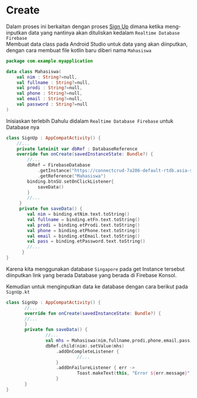 # Create
Dalam proses ini berkaitan dengan proses [Sign Up](https://github.com/anggaprsada/crud-firebase-kotlin/blob/main/Tutorial/Authentication.md) dimana ketika meng-inputkan data yang nantinya akan dituliskan kedalam <code translate="no" dir="ltr">Realtime Database Firebase</code><br/>
Membuat data class pada Android Studio untuk data yang akan diinputkan, dengan cara membuat file kotlin baru diberi nama <code translate="no" dir="ltr">Mahasiswa</code>
```kotlin
package com.example.myapplication

data class Mahasiswa(
    val nim : String?=null,
    val fullname : String?=null,
    val prodi : String?=null,
    val phone : String?=null,
    val email : String?=null,
    val password : String?=null
)
```
Inisiaskan terlebih Dahulu didalam <code translate="no" dir="ltr">Realtime Database Firebase</code> untuk Database nya
```kotlin
class SignUp : AppCompatActivity() {
    //...
    private lateinit var dbRef : DatabaseReference
    override fun onCreate(savedInstanceState: Bundle?) {
        //...
        dbRef = FirebaseDatabase
            .getInstance("https://connectcrud-7a206-default-rtdb.asia-southeast1.firebasedatabase.app/")
            .getReference("Mahasiswa")
        binding.btnSU.setOnClickListener{
            saveData()
        }
        //...
     }
     private fun saveData() {
        val nim = binding.etNim.text.toString()
        val fullname = binding.etFn.text.toString()
        val prodi = binding.etProdi.text.toString()
        val phone = binding.etPhone.text.toString()
        val email = binding.etEmail.text.toString()
        val pass = binding.etPassword.text.toString()
        //...
      }
}
```
Karena kita menggunakan database <code translate="no" dir="ltr">Singapore</code> pada get Instance tersebut diinputkan link yang berada Database yang berada di Firebase Konsol.<br/>

Kemudian untuk menginputkan data ke database dengan cara berikut pada <code translate="no" dir="ltr">SignUp.kt</code>
 ```kotlin
 class SignUp : AppCompatActivity() {
        //...
        override fun onCreate(savedInstanceState: Bundle?) {
        //...
        }
        private fun saveData() {
                //...
                val mhs = Mahasiswa(nim,fullname,prodi,phone,email,pass)
                dbRef.child(nim).setValue(mhs)
                    .addOnCompleteListener {
                            //...
                    }
                    .addOnFailureListener { err ->
                            Toast.makeText(this, "Error ${err.message}", Toast.LENGTH_LONG).show()
                    }
        }
}
 ```
